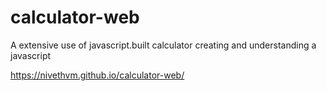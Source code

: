 # calculator-web
A extensive use of javascript.built calculator creating and understanding a javascript

https://nivethvm.github.io/calculator-web/
